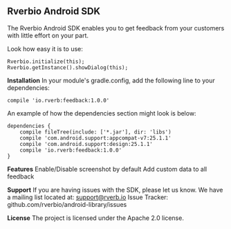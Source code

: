 Rverbio Android SDK
-------------------
The Rverbio Android SDK enables you to get feedback from your customers with little effort on your part. 

Look how easy it is to use:

    Rverbio.initialize(this);
    Rverbio.getInstance().showDialog(this);

**Installation**
In your module's gradle.config, add the following line to your dependencies:
    
    compile 'io.rverb:feedback:1.0.0'
   
An example of how the dependencies section might look is below:

    dependencies {
        compile fileTree(include: ['*.jar'], dir: 'libs')
        compile 'com.android.support:appcompat-v7:25.1.1'
        compile 'com.android.support:design:25.1.1'
        compile 'io.rverb:feedback:1.0.0'
    }

**Features**
Enable/Disable screenshot by default
Add custom data to all feedback

**Support**
If you are having issues with the SDK, please let us know. We have a mailing list located at: support@rverb.io
Issue Tracker: github.com/rverbio/android-library/issues

**License**
The project is licensed under the Apache 2.0 license.
